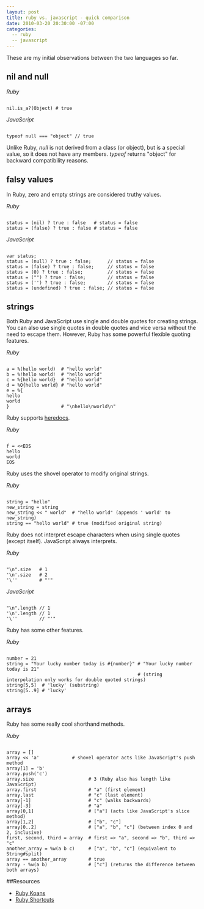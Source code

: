 ```yaml
---
layout: post
title: ruby vs. javascript - quick comparison
date: 2010-03-20 20:30:00 -07:00
categories:
  -- ruby
  -- javascript
---
```


These are my initial observations between the two languages so far.

## nil and null

*Ruby*
<pre><code class="ruby">
nil.is_a?(Object) # true
</code></pre>
*JavaScript*
<pre><code class="javascript">
typeof null === "object" // true
</code></pre>

Unlike Ruby, *null* is not derived from a class (or object), but is a special value, so it does not have any members.  *typeof* returns "object" for backward compatibility reasons.

## falsy values

In Ruby, zero and empty strings are considered truthy values.

*Ruby*
<pre><code class="ruby">
status = (nil) ? true : false   # status = false
status = (false) ? true : false # status = false
</code></pre>
*JavaScript*
<pre><code class="javascript">
var status;
status = (null) ? true : false;      // status = false
status = (false) ? true : false;     // status = false
status = (0) ? true : false;         // status = false
status = ("") ? true : false;        // status = false
status = ('') ? true : false;        // status = false
status = (undefined) ? true : false; // status = false
</code></pre>

## strings

Both Ruby and JavaScript use single and double quotes for creating strings.  You can also use single quotes in double quotes and vice versa without the need to escape them.  However, Ruby has some powerful flexible quoting features.

*Ruby*
<pre><code class="ruby">
a = %(hello world)  # "hello world"
b = %!hello world!  # "hello world"
c = %{hello world}  # "hello world"
d = %Q{hello world} # "hello world"
e = %{
hello
world
}                   # "\nhello\nworld\n"
</code></pre>

Ruby supports [heredocs](http://en.wikipedia.org/wiki/Here_document).

*Ruby*
<pre><code class="ruby">
f = &lt;&lt;EOS
hello
world
EOS
</code></pre>

Ruby uses the shovel operator to modify original strings.

*Ruby*
<pre><code class="ruby">
string = "hello"
new_string = string
new_string &lt;&lt; " world"  # "hello world" (appends ' world' to new_string)
string == "hello world" # true (modified original string)
</code></pre>

Ruby does not interpret escape characters when using single quotes (except itself).  JavaScript always interprets.

*Ruby*
<pre><code class="ruby">
"\n".size   # 1
'\n'.size   # 2
'\''        # "'"
</code></pre>
*JavaScript*
<pre><code class="javascript">
"\n".length // 1
'\n'.length // 1
'\''        // "'"
</code></pre>

Ruby has some other features.

*Ruby*
<pre><code class="ruby">
number = 21
string = "Your lucky number today is #{number}" # "Your lucky number today is 21"
                                                # (string interpolation only works for double quoted strings)
string[5,5]  # 'lucky' (substring)
string[5..9] # 'lucky'
</code></pre>

## arrays

Ruby has some really cool shorthand methods.

*Ruby*
<pre><code class="ruby">
array = []
array &lt;&lt; 'a'            # shovel operator acts like JavaScript's push method
array[1] = 'b'
array.push('c')
array.size                    # 3 (Ruby also has length like JavaScript)
array.first                   # "a" (first element)
array.last                    # "c" (last element)
array[-1]                     # "c" (walks backwards)
array[-3]                     # "a"
array[0,1]                    # ["a"] (acts like JavaScript's slice method)
array[1,2]                    # ["b", "c"]
array[0..2]                   # ["a", "b", "c"] (between index 0 and 2, inclusive)
first, second, third = array  # first => "a", second => "b", third => "c"
another_array = %w(a b c)     # ["a", "b", "c"] (equivalent to String#split)
array == another_array        # true
array - %w(a b)               # ["c"] (returns the difference between both arrays)
</code></pre>

##Resources

* [Ruby Koans](http://github.com/edgecase/ruby_koans)
* [Ruby Shortcuts](http://caiustheory.com/ruby-shortcuts)
